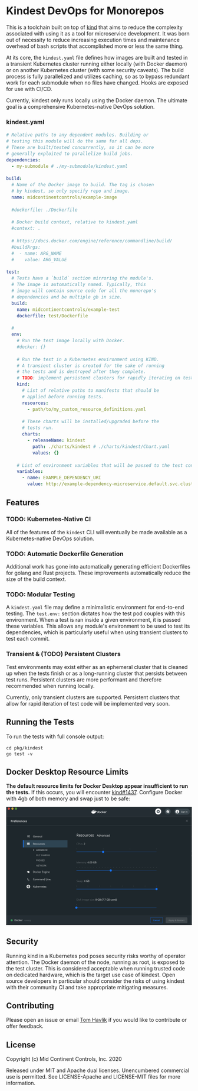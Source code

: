 # Kindest DevOps for Monorepos

This is a toolchain built on top of [kind](https://github.com/kubernetes-sigs/kind) that aims to reduce the complexity associated with using it as a tool for microservice development. It was born out of necessity to reduce increasing execution times and maintenance overhead of bash scripts that accomplished more or less the same thing.

At its core, the `kindest.yaml` file defines how images are built and tested in a transient Kubernetes cluster running either locally (with Docker daemon) or on another Kubernetes cluster (with some security caveats). The build process is fully parallelized and utilizes caching, so as to bypass redundant work for each submodule when no files have changed. Hooks are exposed for use with CI/CD.

Currently, kindest only runs locally using the Docker daemon. The ultimate goal is a comprehensive Kubernetes-native DevOps solution.

### kindest.yaml
```yaml
# Relative paths to any dependent modules. Building or
# testing this module will do the same for all deps.
# These are built/tested concurrently, so it can be more
# generally exploited to parallelize build jobs.
dependencies:
  - my-submodule # ./my-submodule/kindest.yaml

build:
  # Name of the Docker image to build. The tag is chosen
  # by kindest, so only specify repo and image.
  name: midcontinentcontrols/example-image

  #dockerfile: ./Dockerfile

  # Docker build context, relative to kindest.yaml
  #context: .

  # https://docs.docker.com/engine/reference/commandline/build/
  #buildArgs:
  #  - name: ARG_NAME
  #    value: ARG_VALUE

test:
  # Tests have a `build` section mirroring the module's.
  # The image is automatically named. Typically, this
  # image will contain source code for all the monorepo's
  # dependencies and be multiple gb in size. 
  build:
    name: midcontinentcontrols/example-test
    dockerfile: test/Dockerfile
  
  # 
  env:
    # Run the test image locally with Docker.
    #docker: {}

    # Run the test in a Kubernetes environment using KIND.
    # A transient cluster is created for the sake of running
    # the tests and is destroyed after they complete.
    # TODO: implement persistent clusters for rapidly iterating on test code  
    kind:
      # List of relative paths to manifests that should be
      # applied before running tests.
      resources:
        - path/to/my_custom_resource_definitions.yaml

      # These charts will be installed/upgraded before the
      # tests run.
      charts:
        - releaseName: kindest
          path: ./charts/kindest # ./charts/kindest/Chart.yaml
          values: {}

    # List of environment variables that will be passed to the test container.
    variables:
      - name: EXAMPLE_DEPENDENCY_URI
        value: http://example-dependency-microservice.default.svc.cluster.local:5000
```

## Features

### TODO: Kubernetes-Native CI
All of the features of the `kindest` CLI will eventually be made available as a Kubernetes-native DevOps solution. 

### TODO: Automatic Dockerfile Generation
Additional work has gone into automatically generating efficient Dockerfiles for golang and Rust projects. These improvements automatically reduce the size of the build context.

### TODO: Modular Testing
A `kindest.yaml` file may define a minimalistic environment for end-to-end testing. The `test.env:` section dictates how the test pod couples with this environment. When a test is ran inside a given environment, it is passed these variables. This allows any module's environment to be used to test its dependencies, which is particularly useful when using transient clusters to test each commit.

### Transient & (TODO) Persistent Clusters
Test environments may exist either as an ephemeral cluster that is cleaned up when the tests finish or as a long-running cluster that persists between test runs. Persistent clusters are more performant and therefore recommended when running locally.

Currently, only transient clusters are supported. Persistent clusters that allow for rapid iteration of test code will be implemented very soon.

## Running the Tests
To run the tests with full console output:
```
cd pkg/kindest
go test -v
```

## Docker Desktop Resource Limits
**The default resource limits for Docker Desktop appear insufficient to run the tests.** If this occurs, you will encounter [kind#1437](https://github.com/kubernetes-sigs/kind/issues/1437#issuecomment-602975739). Configure Docker with 4gb of both memory and swap just to be safe:

![](docs/images/docker-resources.png)

## Security
Running kind in a Kubernetes pod poses security risks worthy of operator attention. The Docker daemon of the node, running as root, is exposed to the test cluster. This is considered acceptable when running trusted code on dedicated hardware, which is the target use case of kindest. Open source developers in particular should consider the risks of using kindest with their community CI and take appropriate mitigating measures. 

## Contributing
Please open an issue or email [Tom Havlik](mailto:thavlik@midcontinentcontrols.com) if you would like to contribute or offer feedback. 

## License
Copyright (c) Mid Continent Controls, Inc. 2020

Released under MIT and Apache dual licenses. Unencumbered commercial use is permitted. See LICENSE-Apache and LICENSE-MIT files for more information.
